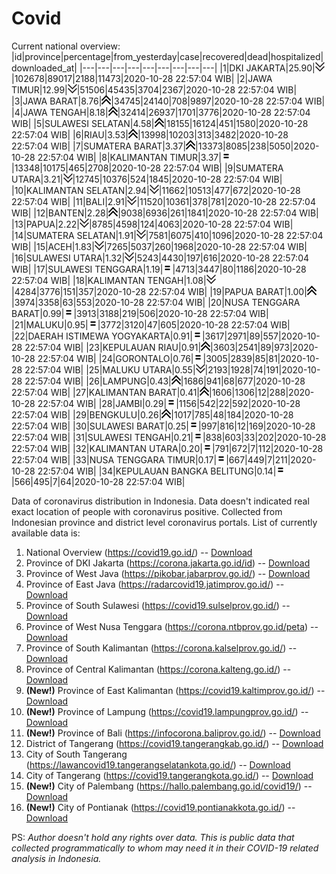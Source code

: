 # Covid
Current national overview:
|id|province|percentage|from_yesterday|case|recovered|dead|hospitalized|downloaded_at|
|---|---|---|---|---|---|---|---|---|
|1|DKI JAKARTA|25.90|![down](https://github.com/ariefrachmannn/covid/raw/master/img/rsz_down.png)|102678|89017|2188|11473|2020-10-28 22:57:04 WIB|
|2|JAWA TIMUR|12.99|![down](https://github.com/ariefrachmannn/covid/raw/master/img/rsz_down.png)|51506|45435|3704|2367|2020-10-28 22:57:04 WIB|
|3|JAWA BARAT|8.76|![up](https://github.com/ariefrachmannn/covid/raw/master/img/rsz_img_186982.png)|34745|24140|708|9897|2020-10-28 22:57:04 WIB|
|4|JAWA TENGAH|8.18|![up](https://github.com/ariefrachmannn/covid/raw/master/img/rsz_img_186982.png)|32414|26937|1701|3776|2020-10-28 22:57:04 WIB|
|5|SULAWESI SELATAN|4.58|![up](https://github.com/ariefrachmannn/covid/raw/master/img/rsz_img_186982.png)|18155|16124|451|1580|2020-10-28 22:57:04 WIB|
|6|RIAU|3.53|![up](https://github.com/ariefrachmannn/covid/raw/master/img/rsz_img_186982.png)|13998|10203|313|3482|2020-10-28 22:57:04 WIB|
|7|SUMATERA BARAT|3.37|![up](https://github.com/ariefrachmannn/covid/raw/master/img/rsz_img_186982.png)|13373|8085|238|5050|2020-10-28 22:57:04 WIB|
|8|KALIMANTAN TIMUR|3.37|![equal](https://github.com/ariefrachmannn/covid/raw/master/img/rsz_equal.png)|13348|10175|465|2708|2020-10-28 22:57:04 WIB|
|9|SUMATERA UTARA|3.21|![down](https://github.com/ariefrachmannn/covid/raw/master/img/rsz_down.png)|12745|10376|524|1845|2020-10-28 22:57:04 WIB|
|10|KALIMANTAN SELATAN|2.94|![down](https://github.com/ariefrachmannn/covid/raw/master/img/rsz_down.png)|11662|10513|477|672|2020-10-28 22:57:04 WIB|
|11|BALI|2.91|![down](https://github.com/ariefrachmannn/covid/raw/master/img/rsz_down.png)|11520|10361|378|781|2020-10-28 22:57:04 WIB|
|12|BANTEN|2.28|![up](https://github.com/ariefrachmannn/covid/raw/master/img/rsz_img_186982.png)|9038|6936|261|1841|2020-10-28 22:57:04 WIB|
|13|PAPUA|2.22|![down](https://github.com/ariefrachmannn/covid/raw/master/img/rsz_down.png)|8785|4598|124|4063|2020-10-28 22:57:04 WIB|
|14|SUMATERA SELATAN|1.91|![down](https://github.com/ariefrachmannn/covid/raw/master/img/rsz_down.png)|7581|6075|410|1096|2020-10-28 22:57:04 WIB|
|15|ACEH|1.83|![down](https://github.com/ariefrachmannn/covid/raw/master/img/rsz_down.png)|7265|5037|260|1968|2020-10-28 22:57:04 WIB|
|16|SULAWESI UTARA|1.32|![down](https://github.com/ariefrachmannn/covid/raw/master/img/rsz_down.png)|5243|4430|197|616|2020-10-28 22:57:04 WIB|
|17|SULAWESI TENGGARA|1.19|![equal](https://github.com/ariefrachmannn/covid/raw/master/img/rsz_equal.png)|4713|3447|80|1186|2020-10-28 22:57:04 WIB|
|18|KALIMANTAN TENGAH|1.08|![down](https://github.com/ariefrachmannn/covid/raw/master/img/rsz_down.png)|4284|3776|151|357|2020-10-28 22:57:04 WIB|
|19|PAPUA BARAT|1.00|![up](https://github.com/ariefrachmannn/covid/raw/master/img/rsz_img_186982.png)|3974|3358|63|553|2020-10-28 22:57:04 WIB|
|20|NUSA TENGGARA BARAT|0.99|![equal](https://github.com/ariefrachmannn/covid/raw/master/img/rsz_equal.png)|3913|3188|219|506|2020-10-28 22:57:04 WIB|
|21|MALUKU|0.95|![equal](https://github.com/ariefrachmannn/covid/raw/master/img/rsz_equal.png)|3772|3120|47|605|2020-10-28 22:57:04 WIB|
|22|DAERAH ISTIMEWA YOGYAKARTA|0.91|![equal](https://github.com/ariefrachmannn/covid/raw/master/img/rsz_equal.png)|3617|2971|89|557|2020-10-28 22:57:04 WIB|
|23|KEPULAUAN RIAU|0.91|![up](https://github.com/ariefrachmannn/covid/raw/master/img/rsz_img_186982.png)|3603|2541|89|973|2020-10-28 22:57:04 WIB|
|24|GORONTALO|0.76|![equal](https://github.com/ariefrachmannn/covid/raw/master/img/rsz_equal.png)|3005|2839|85|81|2020-10-28 22:57:04 WIB|
|25|MALUKU UTARA|0.55|![down](https://github.com/ariefrachmannn/covid/raw/master/img/rsz_down.png)|2193|1928|74|191|2020-10-28 22:57:04 WIB|
|26|LAMPUNG|0.43|![up](https://github.com/ariefrachmannn/covid/raw/master/img/rsz_img_186982.png)|1686|941|68|677|2020-10-28 22:57:04 WIB|
|27|KALIMANTAN BARAT|0.41|![up](https://github.com/ariefrachmannn/covid/raw/master/img/rsz_img_186982.png)|1606|1306|12|288|2020-10-28 22:57:04 WIB|
|28|JAMBI|0.29|![equal](https://github.com/ariefrachmannn/covid/raw/master/img/rsz_equal.png)|1156|542|22|592|2020-10-28 22:57:04 WIB|
|29|BENGKULU|0.26|![up](https://github.com/ariefrachmannn/covid/raw/master/img/rsz_img_186982.png)|1017|785|48|184|2020-10-28 22:57:04 WIB|
|30|SULAWESI BARAT|0.25|![equal](https://github.com/ariefrachmannn/covid/raw/master/img/rsz_equal.png)|997|816|12|169|2020-10-28 22:57:04 WIB|
|31|SULAWESI TENGAH|0.21|![equal](https://github.com/ariefrachmannn/covid/raw/master/img/rsz_equal.png)|838|603|33|202|2020-10-28 22:57:04 WIB|
|32|KALIMANTAN UTARA|0.20|![equal](https://github.com/ariefrachmannn/covid/raw/master/img/rsz_equal.png)|791|672|7|112|2020-10-28 22:57:04 WIB|
|33|NUSA TENGGARA TIMUR|0.17|![equal](https://github.com/ariefrachmannn/covid/raw/master/img/rsz_equal.png)|667|449|7|211|2020-10-28 22:57:04 WIB|
|34|KEPULAUAN BANGKA BELITUNG|0.14|![equal](https://github.com/ariefrachmannn/covid/raw/master/img/rsz_equal.png)|566|495|7|64|2020-10-28 22:57:04 WIB|

Data of coronavirus distribution in Indonesia. Data doesn't indicated real exact location of people with coronavirus positive. Collected from Indonesian province and district level coronavirus portals. List of currently available data is:
1. National Overview (https://covid19.go.id/) -- [Download](https://www.dropbox.com/s/66ly270fw4y76fx/covid_nasional.csv?dl=0)
2. Province of DKI Jakarta (https://corona.jakarta.go.id/id) -- [Download](https://riwayat-file-covid-19-dki-jakarta-jakartagis.hub.arcgis.com/)
3. Province of West Java (https://pikobar.jabarprov.go.id/) -- [Download](https://www.dropbox.com/s/alg0zp60fylq6cn/covid_jabar.csv?dl=0)
4. Province of East Java (https://radarcovid19.jatimprov.go.id/) -- [Download](https://www.dropbox.com/sh/e7vtgcnl4ckbvr4/AADo9UMRDZvrhHn66qTHZOvNa?dl=0)
5. Province of South Sulawesi (https://covid19.sulselprov.go.id/) -- [Download](https://www.dropbox.com/s/z5ek23lwcztj7z7/covid_sulsel.csv?dl=0)
6. Province of West Nusa Tenggara (https://corona.ntbprov.go.id/peta) -- [Download](https://www.dropbox.com/s/4p2k93n42xx0c00/covid_ntb.csv?dl=0)
7. Province of South Kalimantan (https://corona.kalselprov.go.id/) -- [Download](https://www.dropbox.com/sh/7aa2kvz8lb04pzz/AADH1Oj5oFMw2mp-D3JStPRsa?dl=0)
8. Province of Central Kalimantan (https://corona.kalteng.go.id/) -- [Download](https://www.dropbox.com/s/9q01v5r3ys2ozk4/covid_kalteng.csv?dl=0)
9. **(New!)** Province of East Kalimantan (https://covid19.kaltimprov.go.id/) -- [Download](https://www.dropbox.com/sh/qhpxj532nm80goa/AAB6ek_fp1__ieTR0TFQpfIga?dl=0)
10. **(New!)** Province of Lampung (https://covid19.lampungprov.go.id/) -- [Download](https://www.dropbox.com/s/ecuew6oa9kzwqwx/covid_lampung.csv?dl=0)
11. **(New!)** Province of Bali (https://infocorona.baliprov.go.id/) -- [Download](https://www.dropbox.com/sh/iceiwun4ufttmiu/AAC7dSRMpfTjPI1Lfzw-LeCUa?dl=0)
12. District of Tangerang (https://covid19.tangerangkab.go.id/) -- [Download](https://www.dropbox.com/sh/yxovyy6sy5bnz4p/AACZzVHinisKmz8oQWyQJ3nua?dl=0)
13. City of South Tangerang (https://lawancovid19.tangerangselatankota.go.id/) -- [Download](https://www.dropbox.com/s/zlvxo4ivswdzmle/covid_tangsel.csv?dl=0)
14. City of Tangerang (https://covid19.tangerangkota.go.id/) -- [Download](https://www.dropbox.com/s/e53224kvdrpjzy0/covid_tangkot.csv?dl=0)
15. **(New!)** City of Palembang (https://hallo.palembang.go.id/covid19/) -- [Download](https://www.dropbox.com/sh/oj17bhwhlpjht9e/AABZEG-OiaSaFvikATDx6coEa?dl=0)
16. **(New!)** City of Pontianak (https://covid19.pontianakkota.go.id/) -- [Download](https://www.dropbox.com/sh/66if3y4ly51j4sh/AADQ-zwLGa7Kz4ZzJgDw2-3na?dl=0)

PS: *Author doesn't hold any rights over data. This is public data that collected programmatically to whom may need it in their COVID-19 related analysis in Indonesia.*
